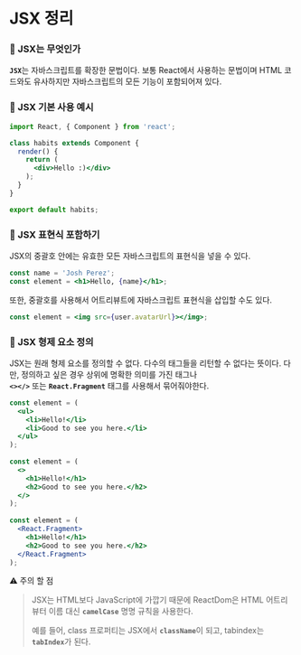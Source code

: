 # JSX 정리

<h3>📌 JSX는 무엇인가</h3>

<b>`JSX`</b>는 자바스크립트를 확장한 문법이다. 보통 React에서 사용하는 문법이며 HTML 코드와도 유사하지만 
자바스크립트의 모든 기능이 포함되어져 있다.

<h3>📌 JSX 기본 사용 예시</h3>

```jsx
import React, { Component } from 'react';

class habits extends Component {
  render() {
    return (
      <div>Hello :)</div>
    );
  }
}

export default habits;
```

<h3>📌 JSX 표현식 포함하기</h3>

JSX의 중괄호 안에는 유효한 모든 자바스크립트의 표현식을 넣을 수 있다. 

```jsx
const name = 'Josh Perez';
const element = <h1>Hello, {name}</h1>;
```

또한, 중괄호를 사용해서 어트리뷰트에 자바스크립트 표현식을 삽입할 수도 있다.

```jsx
const element = <img src={user.avatarUrl}></img>;
```

<h3>📌 JSX 형제 요소 정의</h3>

JSX는 원래 형제 요소를 정의할 수 없다. 다수의 태그들을 리턴할 수 없다는 뜻이다. 다만, 정의하고 싶은 경우 상위에 명확한 의미를 가진 태그나  
<b>`<></>`</b> 또는 <b>`React.Fragment`</b> 태그를 사용해서 묶어줘야한다.
  
```jsx
const element = (
  <ul>
    <li>Hello!</li>
    <li>Good to see you here.</li>
  </ul>
);
  
const element = (
  <>
    <h1>Hello!</h1>
    <h2>Good to see you here.</h2>
  </>
);
  
const element = (
  <React.Fragment>
    <h1>Hello!</h1>
    <h2>Good to see you here.</h2>
  </React.Fragment>
);
```

⚠️ 주의 할 점 

> JSX는 HTML보다 JavaScript에 가깝기 때문에 ReactDom은 HTML 어트리뷰터 이름 대신 <b>`camelCase`</b> 명명 규칙을 사용한다.
>
> 예를 들어, class 프로퍼티는 JSX에서 <b>`className`</b>이 되고, tabindex는 <b>`tabIndex`</b>가 된다.

